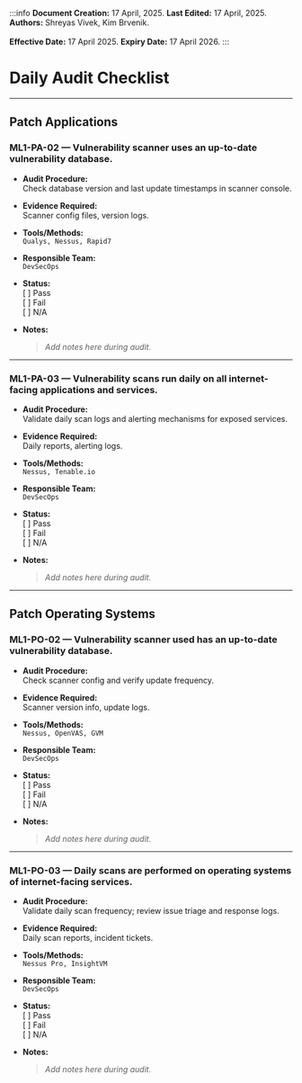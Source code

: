 :::info
**Document Creation:** 17 April, 2025. **Last Edited:** 17 April, 2025. **Authors:** Shreyas Vivek, Kim Brvenik.
<br></br>**Effective Date:** 17 April 2025. **Expiry Date:** 17 April 2026.
:::

# Daily Audit Checklist

---

## Patch Applications

### ML1-PA-02 — Vulnerability scanner uses an up-to-date vulnerability database.

- **Audit Procedure:**  
  Check database version and last update timestamps in scanner console.

- **Evidence Required:**  
  Scanner config files, version logs.

- **Tools/Methods:**  
  `Qualys, Nessus, Rapid7`

- **Responsible Team:**  
  `DevSecOps`

- **Status:**  
  [ ] Pass  
  [ ] Fail  
  [ ] N/A

- **Notes:**  
  > _Add notes here during audit._

---

### ML1-PA-03 — Vulnerability scans run daily on all internet-facing applications and services.

- **Audit Procedure:**  
  Validate daily scan logs and alerting mechanisms for exposed services.

- **Evidence Required:**  
  Daily reports, alerting logs.

- **Tools/Methods:**  
  `Nessus, Tenable.io`

- **Responsible Team:**  
  `DevSecOps`

- **Status:**  
  [ ] Pass  
  [ ] Fail  
  [ ] N/A

- **Notes:**  
  > _Add notes here during audit._

---

## Patch Operating Systems

### ML1-PO-02 — Vulnerability scanner used has an up-to-date vulnerability database.

- **Audit Procedure:**  
  Check scanner config and verify update frequency.

- **Evidence Required:**  
  Scanner version info, update logs.

- **Tools/Methods:**  
  `Nessus, OpenVAS, GVM`

- **Responsible Team:**  
  `DevSecOps`

- **Status:**  
  [ ] Pass  
  [ ] Fail  
  [ ] N/A

- **Notes:**  
  > _Add notes here during audit._

---

### ML1-PO-03 — Daily scans are performed on operating systems of internet-facing services.

- **Audit Procedure:**  
  Validate daily scan frequency; review issue triage and response logs.

- **Evidence Required:**  
  Daily scan reports, incident tickets.

- **Tools/Methods:**  
  `Nessus Pro, InsightVM`

- **Responsible Team:**  
  `DevSecOps`

- **Status:**  
  [ ] Pass  
  [ ] Fail  
  [ ] N/A

- **Notes:**  
  > _Add notes here during audit._

